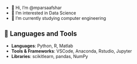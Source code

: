 - 👋 Hi, I’m @mparsaafshar
- 👀 I’m interested in Data Science
- 🌱 I’m currently studying computer engineering



## 🚀 Languages and Tools
- **Languages**: Python, R, Matlab
- **Tools & Frameworks**: VSCode, Anaconda, Rstudio, Jupyter
- **Libraries**: scikitlearn, pandas, NumPy 

<!---
mparsaafshar/mparsaafshar is a ✨ special ✨ repository because its `README.md` (this file) appears on your GitHub profile.
You can click the Preview link to take a look at your changes.
--->
